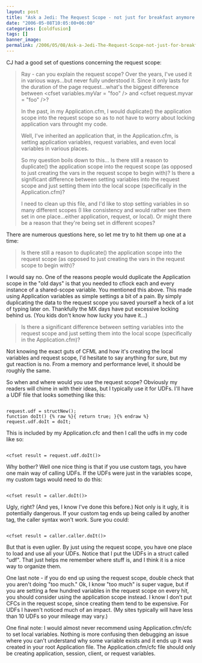 ```yaml
---
layout: post
title: "Ask a Jedi: The Request Scope - not just for breakfast anymore!"
date: "2006-05-08T10:05:00+06:00"
categories: [coldfusion]
tags: []
banner_image: 
permalink: /2006/05/08/Ask-a-Jedi-The-Request-Scope-not-just-for-breakfast-anymore
---
```


CJ had a good set of questions concerning the request scope:

<blockquote>
Ray - can you explain the request
scope?  Over the years, I've used it in various ways...but never fully
understood it.  Since it only lasts for the duration of the page
request...what's the biggest difference between &lt;cfset variables.myVar =
&quot;foo&quot; /&gt; and &lt;cfset request.myvar = &quot;foo&quot; /&gt;?

In
the past, in my Application.cfm, I would duplicate() the application scope into
the request scope so as to not have to worry about locking application vars
throught my code.  

Well, I've inherited an application that, in the
Application.cfm, is setting application variables, request variables, and even
local variables in various places.

So my question boils down to this...
Is
there still a reason to duplicate() the application scope into the request scope
(as opposed to just creating the vars in the request scope to begin with)?  Is
there a significant difference between setting variables into the request scope
and just setting them into the local scope (specifically in the
Application.cfm)?

I need to clean up this file, and I'd like to stop setting
variables in so many different scopes (I like consistency and would rather see
them set in one place...either application, request, or local).  Or might there
be a reason that they're being set in different scopes?
</blockquote>
<!--more-->
There are numerous questions here, so let me try to hit them up one at a time:

<blockquote>
Is there still a reason to duplicate() the application scope into the request scope (as opposed to just creating the vars in the request scope to begin with)? 
</blockquote>

I would say no. One of the reasons people would duplicate the Application scope in the "old days" is that you needed to cflock each and every instance of a shared-scope variable. You mentioned this above. This made using Application variables as simple settings a bit of a pain. By simply duplicating the data to the request scope you saved yourself a heck of a lot of typing later on. Thankfully the MX days have put excessive locking behind us. (You kids don't know how lucky you have it...)

<blockquote>
Is there a significant difference between setting variables into the request scope and just setting them into the local scope (specifically in the Application.cfm)?
</blockquote>

Not knowing the exact guts of CFML and how it's creating the local variables and request scope, I'd hesitate to say anything for sure, but my gut reaction is no. From a memory and performance level, it should be roughly the same. 

So when and where would you use the request scope? Obviously my readers will chime in with their ideas, but I typically use it for UDFs. I'll have a UDF file that looks something like this:

<code>
request.udf = structNew();
function doIt() {% raw %}{ return true; }{% endraw %}
request.udf.doIt = doIt;
</code>

This is included by my Application.cfc and then I call the udfs in my code like so:

<code>
&lt;cfset result = request.udf.doIt()&gt;
</code>

Why bother? Well one nice thing is that if you use custom tags, you have one main way of calling UDFs. If the UDFs were just in the variables scope, my custom tags would need to do this:

<code>
&lt;cfset result = caller.doIt()&gt;
</code>

Ugly, right? (And yes, I know I've done this before.) Not only is it ugly, it is potentially dangerous. If your custom tag ends up being called by another tag, the caller syntax won't work. Sure you could:

<code>
&lt;cfset result = caller.caller.doIt()&gt;
</code>

But that is even uglier. By just using the request scope, you have one place to load and use all your UDFs. Notice that I put the UDFs in a struct called "udf". That just helps me remember where stuff is, and I think it is a nice way to organize them. 

One last note - if you do end up using the request scope, double check that you aren't doing "too much." Ok, I know "too much" is super vague, but if you are setting a few hundred variables in the request scope on every hit, you should consider using the application scope instead. I know I don't put CFCs in the request scope, since creating them tend to be expensive. For UDFs I haven't noticed much of an impact. (My sites typically will have less than 10 UDFs so your mileage may vary.)

One final note: I would almost never recommend using Application.cfm/cfc to set local variables. Nothing is more confusing then debugging an issue where you can't understand why some variable exists and it ends up it was created in your root Application file. The Application.cfm/cfc file should only be creating application, session, client, or request variables.